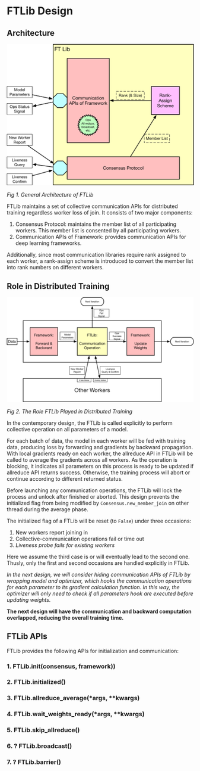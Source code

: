 # FTLib Design

## Architecture

![arch](../imgs/ftlib.png)

*Fig 1. General Architecture of FTLib*

FTLib maintains a set of collective communication APIs for distributed training regardless worker loss of join. It consists of two major components:

1. Consensus Protocol: maintains the member list of all participating workers. This member list is consented by all participating workers.
2. Communication APIs of Framework: provides communication APIs for deep learning frameworks.

Additionally, since most communication libraries require rank assigned to each worker, a rank-assign scheme is introduced to convert the member list into rank numbers on different workers.

## Role in Distributed Training

![role_distributed](../imgs/role_in_distributed.png)

*Fig 2. The Role FTLib Played in Distributed Training*

In the contemporary design, the FTLib is called explicitly to perform collective operation on all parameters of a model.

For each batch of data, the model in each worker will be fed with training data, producing loss by forwarding and gradients by backward propagation. With local gradients ready on each worker, the allreduce API in FTLib will be called to average the gradients across all workers. As the operation is blocking, it indicates all parameters on this process is ready to be updated if allreduce API returns success. Otherwise, the training process will abort or continue according to different returned status.

Before launching any communication operations, the FTLib will lock the process and unlock after finished or aborted. This design prevents the initialized flag from being modified by `Consensus.new_member_join` on other thread during the average phase.

The initialized flag of a FTLib will be reset (to `False`) under three occasions:

1. New workers report joining in
2. Collective-communication operations fail or time out
3. *Liveness probe fails for existing workers*

Here we assume the third case is or will eventually lead to the second one. Thusly, only the first and second occasions are handled explicitly in FTLib.

*In the next design, we will consider hiding communication APIs of FTLib by wrapping model and optimizer, which hooks the communication operations for each parameter to its gradient calculation function. In this way, the optimizer will only need to check if all parameters hook are executed before updating weights.*

**The next design will have the communication and backward computation overlapped, reducing the overall training time.**

## FTLib APIs

FTLib provides the following APIs for initialization and communication:

### 1. FTLib.init(consensus, framework))

### 2. FTLib.initialized()

### 3. FTLib.allreduce_average(*args, **kwargs)

### 4. FTLib.wait_weights_ready(*args, **kwargs)

### 5. FTLib.skip_allreduce()

### 6. ? FTLib.broadcast()

### 7. ? FTLib.barrier()